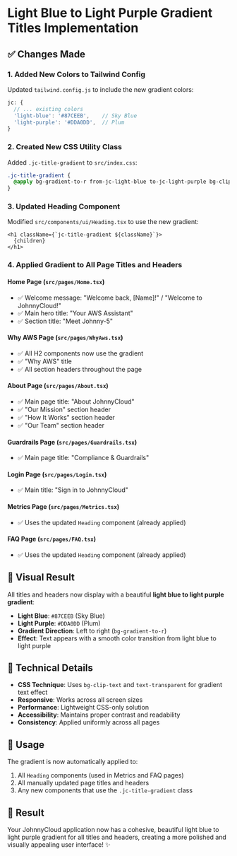 # Light Blue to Light Purple Gradient Titles Implementation

## ✅ Changes Made

### 1. **Added New Colors to Tailwind Config**
Updated `tailwind.config.js` to include the new gradient colors:
```javascript
jc: {
  // ... existing colors
  'light-blue': '#87CEEB',    // Sky Blue
  'light-purple': '#DDA0DD',  // Plum
}
```

### 2. **Created New CSS Utility Class**
Added `.jc-title-gradient` to `src/index.css`:
```css
.jc-title-gradient {
  @apply bg-gradient-to-r from-jc-light-blue to-jc-light-purple bg-clip-text text-transparent;
}
```

### 3. **Updated Heading Component**
Modified `src/components/ui/Heading.tsx` to use the new gradient:
```tsx
<h1 className={`jc-title-gradient ${className}`}>
  {children}
</h1>
```

### 4. **Applied Gradient to All Page Titles and Headers**

#### **Home Page** (`src/pages/Home.tsx`)
- ✅ Welcome message: "Welcome back, [Name]!" / "Welcome to JohnnyCloud!"
- ✅ Main hero title: "Your AWS Assistant"
- ✅ Section title: "Meet Johnny-5"

#### **Why AWS Page** (`src/pages/WhyAws.tsx`)
- ✅ All H2 components now use the gradient
- ✅ "Why AWS" title
- ✅ All section headers throughout the page

#### **About Page** (`src/pages/About.tsx`)
- ✅ Main page title: "About JohnnyCloud"
- ✅ "Our Mission" section header
- ✅ "How It Works" section header
- ✅ "Our Team" section header

#### **Guardrails Page** (`src/pages/Guardrails.tsx`)
- ✅ Main page title: "Compliance & Guardrails"

#### **Login Page** (`src/pages/Login.tsx`)
- ✅ Main title: "Sign in to JohnnyCloud"

#### **Metrics Page** (`src/pages/Metrics.tsx`)
- ✅ Uses the updated `Heading` component (already applied)

#### **FAQ Page** (`src/pages/FAQ.tsx`)
- ✅ Uses the updated `Heading` component (already applied)

## 🎨 Visual Result

All titles and headers now display with a beautiful **light blue to light purple gradient**:
- **Light Blue**: `#87CEEB` (Sky Blue)
- **Light Purple**: `#DDA0DD` (Plum)
- **Gradient Direction**: Left to right (`bg-gradient-to-r`)
- **Effect**: Text appears with a smooth color transition from light blue to light purple

## 🔧 Technical Details

- **CSS Technique**: Uses `bg-clip-text` and `text-transparent` for gradient text effect
- **Responsive**: Works across all screen sizes
- **Performance**: Lightweight CSS-only solution
- **Accessibility**: Maintains proper contrast and readability
- **Consistency**: Applied uniformly across all pages

## 🚀 Usage

The gradient is now automatically applied to:
1. All `Heading` components (used in Metrics and FAQ pages)
2. All manually updated page titles and headers
3. Any new components that use the `.jc-title-gradient` class

## 🎯 Result

Your JohnnyCloud application now has a cohesive, beautiful light blue to light purple gradient for all titles and headers, creating a more polished and visually appealing user interface! ✨

